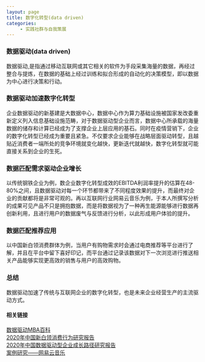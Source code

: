 ```yaml
---
layout: page
title: 数字化转型(data driven)
categories:
     - 实践社群与自我策展
---
```


### 数据驱动(data driven)
数据驱动,是指通过移动互联网或其它相关的软件为手段采集海量的数据，再经过整合与提炼，在数据的基础上经过训练和拟合形成的自动化的决策模型，即以数据为中心进行决策和行动。

### 数据驱动加速数字化转型
企业数据驱动的新基建是大数据中心，数据中心作为算力基础设施被国家发改委重新定义列入信息基础设施范畴，对于数据驱动型企业而言，数据中心所承载的海量数据的储存和计算已经成为了支撑企业上层应用的基石。同时在疫情营销下，企业的数字化转型已经成为重要且紧急。不仅要求企业能够在战略层面驱动转型，且越贴近消费者一端所处的竞争环境就变化越快，更新迭代就越快，数字化转型就可能直接关系到企业的生死。

### 数据匹配需求驱动企业增长
以传统钢铁企业为例，数企业数字化转型成效的EBITDA利润率提升的估算在48-80%之间，且数据驱动对每一个环节都带来了不同程度效果的提升，而最终对企业的贡献都将是非常可观的。再以互联网行业网易云音乐为例，于本人所撰写分析的成果可见产品不只是拥抱数据，而是将数据视为了一种再生能源能够进行数据再创新利用，且进行用户的数据废气与反馈进行分析，以此形成用户体验的提升。

### 数据匹配推荐应用
以中国新白领消费群体为例，当用户有购物需求时会通过电商推荐等平台进行了解，并且在平台中留下喜好印记，而平台通过记录该数据对下一次浏览进行推送相关产品能够实现更高效的销售与用户的高效购物。

### 总结
数据驱动加速了传统与互联网企业的数字化转型，也是未来企业经营生产的主流驱动方式。




#### 相关链接
[数据驱动MBA百科](https://wiki.mbalib.com/wiki/%E6%95%B0%E6%8D%AE%E9%A9%B1%E5%8A%A8
)  
[2020年中国新白领消费行为研究报告](http://report.iresearch.cn/report/202011/3680.shtml)  
[2020年中国数据驱动型企业成长路径研究报告](https://blog.csdn.net/m0_37586850/article/details/107421535)   
[案例研究——网易云音乐](https://gitee.com/pingtaijingjixiaozu/netease-cloud-music-case-study#b-1%E5%A4%A7%E6%95%B0%E6%8D%AE%E7%90%86%E8%AE%BA)

